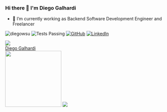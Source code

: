 ### Hi there 👋 I'm Diego Galhardi

- 🔭 I’m currently working as Backend Software Development Engineer and Freelancer

<p align="left">
	<img src="https://komarev.com/ghpvc/?username=diegowsu&label=Profile%20views&color=0e75b6&style=flat" alt="diegowsu" /> 	  
        <img alt="Tests Passing" src="https://github.com/anuraghazra/github-readme-stats/workflows/Test/badge.svg" />
	<a href="https://github.com/diegowsu"><img src="https://img.shields.io/github/followers/diegowsu.svg?label=GitHub&style=flat-square&logo=github" alt="GitHub"></a>
	<a href="https://www.linkedin.com/in/dgalhardi"><img src="https://img.shields.io/badge/LinkedIn--_.svg?style=flat-square&logo=linkedin" alt="LinkedIn"></a>
    </a>
</p>

<div>
<a href="https://github-readme-stats.vercel.app/api?username=diegowsu&theme=slateorange&show_icons=true&hide=contribs">
  <img  align="justified" src="https://github-readme-stats.vercel.app/api?username=diegowsu&theme=slateorange&show_icons=true&hide=contribs" />
</a>	
	<div class="LI-profile-badge"  data-version="v1" data-size="medium" data-locale="pt_BR" data-type="horizontal" data-theme="dark" data-vanity="dgalhardi"><a class="LI-simple-link" href='https://br.linkedin.com/in/dgalhardi/pt-br?trk=profile-badge'>Diego Galhardi</a></div>
<a>
   <img align="justified" height="180em" src="https://github-readme-streak-stats.herokuapp.com/?user=diegowsu&hide_border=true" />
</a>
<a href="https://readme-stats-cfgj2cxdy.vercel.app/api/top-langs/?username=diegowsu&hide=php&theme=tokyonight&langs_count=10&layout=compact">
  <img align="justified" src="https://readme-stats-cfgj2cxdy.vercel.app/api/top-langs/?username=diegowsu&hide=php&theme=tokyonight&langs_count=10&layout=compact" />
</a>

	
</div>

  



<!--
<p><img align="left" src="https://github-readme-stats.vercel.app/api/top-langs?username=diegowsu&show_icons=true&locale=en&layout=compact" alt="diegowsu" /></p>
-->

<!--
**diegowsu/diegowsu** is a ✨ _special_ ✨ repository because its `README.md` (this file) appears on your GitHub profile.

Here are some ideas to get you started:

- 🔭 I’m currently working on ...
- 🌱 I’m currently learning ...
- 👯 I’m looking to collaborate on ...
- 🤔 I’m looking for help with ...
- 💬 Ask me about ...
- 📫 How to reach me: ...
- 😄 Pronouns: ...
- ⚡ Fun fact: ...
-->
